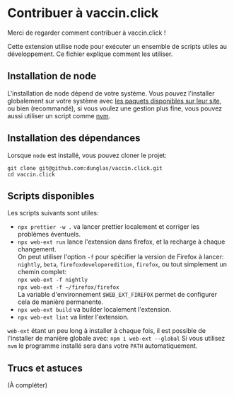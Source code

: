 # Contribuer à vaccin.click

Merci de regarder comment contribuer à vaccin.click !

Cette extension utilise node pour exécuter un ensemble de scripts utiles au
développement. Ce fichier explique comment les utiliser.

## Installation de node

L'installation de node dépend de votre système. Vous pouvez l'installer
globalement sur votre système avec [les paquets disponibles sur leur
site](https://nodejs.org/fr/), ou bien (recommandé), si vous voulez une gestion plus fine,
vous pouvez aussi utiliser un script comme [nvm](https://github.com/nvm-sh/nvm#about).

## Installation des dépendances

Lorsque `node` est installé, vous pouvez cloner le projet:

```
git clone git@github.com:dunglas/vaccin.click.git
cd vaccin.click
```

## Scripts disponibles

Les scripts suivants sont utiles:

- `npx prettier -w .` va lancer prettier localement et corriger les problèmes éventuels.
- `npx web-ext run` lance l'extension dans firefox, et la recharge à chaque
  changement.\
  On peut utiliser l'option `-f` pour spécifier la version de
  Firefox à lancer: `nightly`, `beta`, `firefoxdeveloperedition`, `firefox`, ou
  tout simplement un chemin complet:\
  `npx web-ext -f nightly`\
  `npx web-ext -f ~/firefox/firefox`\
  La variable d'environnement `$WEB_EXT_FIREFOX` permet de configurer cela de
  manière permanente.
- `npx web-ext build` va builder localement l'extension.
- `npx web-ext lint` va linter l'extension.

`web-ext` étant un peu long à installer à chaque fois, il est possible de
l'installer de manière globale avec:
`npm i web-ext --global`
Si vous utilisez `nvm` le programme installé sera dans votre `PATH`
automatiquement.

## Trucs et astuces

(À compléter)
